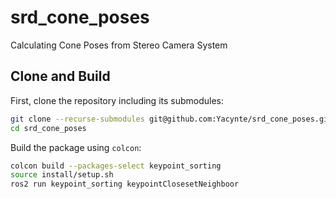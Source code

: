 # srd_cone_poses
Calculating Cone Poses from Stereo Camera System

## Clone and Build

First, clone the repository including its submodules:

```bash
git clone --recurse-submodules git@github.com:Yacynte/srd_cone_poses.git
cd srd_cone_poses
```
Build the package using `colcon`:

```bash
colcon build --packages-select keypoint_sorting
source install/setup.sh
ros2 run keypoint_sorting keypointClosesetNeighboor
